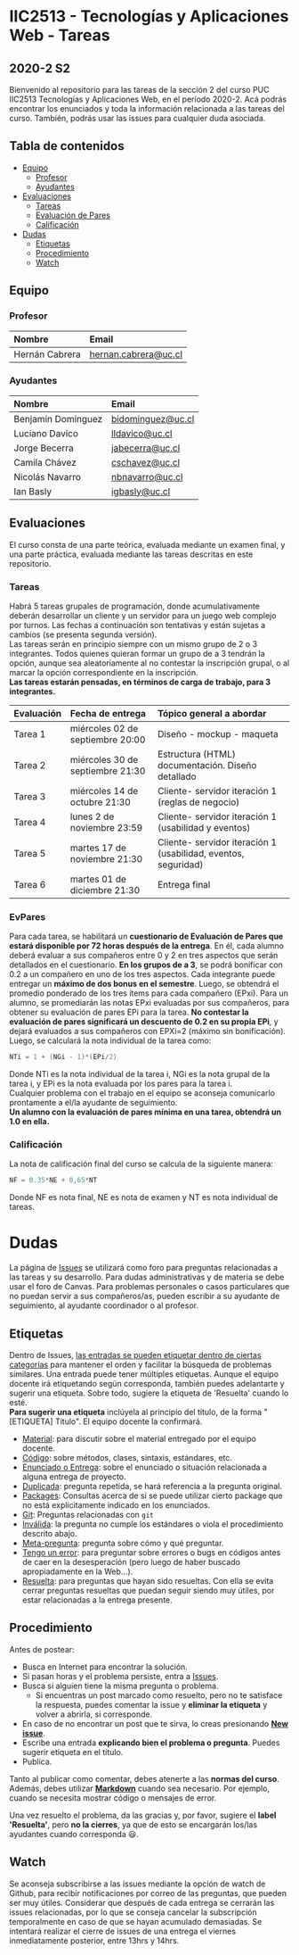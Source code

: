 # IIC2513 - Tecnologías y Aplicaciones Web - Tareas
## 2020-2 S2
Bienvenido al repositorio para las tareas de la sección 2 del curso PUC IIC2513 Tecnologías y Aplicaciones Web, en el período 2020-2. Acá podrás encontrar los enunciados y toda la información relacionada a las tareas del curso. También, podrás usar las issues para cualquier duda asociada.

## Tabla de contenidos
 * [Equipo](#equipo)
     * [Profesor](#profesor)
     * [Ayudantes](#ayudantes)
 * [Evaluaciones](#evaluaciones)
     * [Tareas](#profesor)
     * [Evaluación de Pares](#evpares)
     * [Calificación](#calificación)
 * [Dudas](#dudas)
     * [Etiquetas](#etiquetas)
     * [Procedimiento](#procedimiento)
     * [Watch](#watch)
     
## Equipo

### Profesor

| Nombre               |  Email         |
|:-------------------- |:--------------|
| Hernán Cabrera | hernan.cabrera@uc.cl |


### Ayudantes

| Nombre                | Email       |
|:--------------------- |:-------------|
| Benjamín Domínguez | bidominguez@uc.cl |
| Luciano Davico | lldavico@uc.cl |
| Jorge	Becerra	| jabecerra@uc.cl |
| Camila	Chávez |	cschavez@uc.cl |
| Nicolás	Navarro	| nbnavarro@uc.cl |
| Ian	Basly	| igbasly@uc.cl |

## Evaluaciones

El curso consta de una parte teórica, evaluada mediante un examen final, y una parte práctica, evaluada mediante las tareas descritas en este repositorio.


### Tareas

Habrá 5 tareas grupales de programación, donde acumulativamente deberán desarrollar un cliente y un servidor para un juego web complejo por turnos. Las fechas a continuación son tentativas y están sujetas a cambios (se presenta segunda versión). \
Las tareas serán en principio siempre con un mismo grupo de 2 o 3 integrantes. Todos quienes quieran formar un grupo de a 3 tendrán la opción, aunque sea aleatoriamente al no contestar la inscripción grupal, o al marcar la opción correspondiente en la inscripción. \
**Las tareas estarán pensadas, en términos de carga de trabajo, para 3 integrantes.**

| Evaluación | Fecha de entrega | Tópico general a abordar |
|:----------|:----------|:----------|
| Tarea 1 |	miércoles 02 de septiembre 20:00| Diseño - mockup - maqueta |
| Tarea 2 | miércoles 30 de septiembre 21:30 | Estructura (HTML) documentación. Diseño detallado |
| Tarea 3 | miércoles 14 de octubre 21:30 | Cliente- servidor iteración 1 (reglas de negocio) |
| Tarea 4 | lunes 2 de noviembre 23:59 | Cliente- servidor iteración 1 (usabilidad y eventos) |
| Tarea 5 | martes 17 de noviembre 21:30 | Cliente- servidor iteración 1 (usabilidad, eventos, seguridad) |
| Tarea 6 | martes 01 de diciembre 21:30 | Entrega final |

### EvPares

Para cada tarea, se habilitará un **cuestionario de Evaluación de Pares que estará disponible por 72 horas después de la entrega**. En él, cada alumno deberá evaluar a sus compañeros entre 0 y 2 en tres aspectos que serán detallados en el cuestionario. **En los grupos de a 3**, se podrá bonificar con 0.2 a un compañero en uno de los tres aspectos. Cada integrante puede entregar un **máximo de dos bonus en el semestre**. Luego, se obtendrá el promedio ponderado de los tres ítems para cada compañero (EPxi). Para un alumno, se promediarán las notas EPxi evaluadas por sus compañeros, para obtener su evaluación de pares EPi para la tarea. **No contestar la evaluación de pares significará un descuento de 0.2 en su propia EPi**, y dejará evaluados a sus compañeros con EPXi=2 (máximo sin bonificación). Luego, se calculará la nota individual de la tarea como:

```c++
NTi = 1 + (NGi - 1)*(EPi/2)
```
Donde NTi es la nota individual de la tarea i, NGi es la nota grupal de la tarea i, y EPi es la nota evaluada por los pares para la tarea i. \
Cualquier problema con el trabajo en el equipo se aconseja comunicarlo prontamente a el/la ayudante de seguimiento. \
**Un alumno con la evaluación de pares mínima en una tarea, obtendrá un 1.0 en ella.**

### Calificación
La nota de calificación final del curso se calcula de la siguiente manera:

```c++
NF = 0.35*NE + 0,65*NT
```
Donde NF es nota final, NE es nota de examen y NT es nota individual de tareas.

# Dudas

La página de [Issues](../../issues) se utilizará como foro para preguntas relacionadas a las tareas y su desarrollo. Para dudas administrativas y de materia se debe usar el foro de Canvas. Para problemas personales o casos particulares que no puedan servir a sus compañeros/as, pueden escribir a su ayudante de seguimiento, al ayudante coordinador o al profesor.

## Etiquetas

Dentro de Issues, [las entradas se pueden etiquetar dentro de ciertas categorías](https://help.github.com/articles/applying-labels-to-issues-and-pull-requests/) para mantener el orden y facilitar la búsqueda de problemas similares. Una entrada puede tener múltiples etiquetas. Aunque el equipo docente irá etiquetando según corresponda, también puedes adelantarte y sugerir una etiqueta. Sobre todo, sugiere la etiqueta de 'Resuelta' cuando lo esté. \
**Para sugerir una etiqueta** inclúyela al principio del título, de la forma "[ETIQUETA] Título". El equipo docente la confirmará.

* [Material](../../labels/Material): para discutir sobre el material entregado por el equipo docente.
* [Código](../../labels/C%C3%B3digo): sobre métodos, clases, sintaxis, estándares, etc.
* [Enunciado o Entrega](../../labels/Enunciado%20o%20Entrega): sobre el enunciado o situación relacionada a alguna entrega de proyecto.
* [Duplicada](../../labels/Duplicada): pregunta repetida, se hará referencia a la pregunta original.
* [Packages](../../labels/Packages): Consultas acerca de si se puede utilizar cierto package que no está explícitamente indicado en los enunciados.
* [Git](../../labels/Git): Preguntas relacionadas con `git`
* [Inválida](../../labels/Inv%C3%A1lida): la pregunta no cumple los estándares o viola el procedimiento descrito abajo.
* [Meta-pregunta](../../labels/Meta-Pregunta): pregunta sobre cómo y qué preguntar.
* [Tengo un error](../../labels/Tengo%20un%20error): para preguntar sobre errores o bugs en códigos antes de caer en la desesperación (pero luego de haber buscado apropiadamente en la Web...).
* [Resuelta](../../labels/Resuelta): para preguntas que hayan sido resueltas. Con ella se evita cerrar preguntas resueltas que puedan seguir siendo muy útiles, por estar relacionadas a la entrega presente.

## Procedimiento

Antes de postear:
* Busca en Internet para encontrar la solución.
* Si pasan horas y el problema persiste, entra a [Issues](../../issues).
* Busca si alguien tiene la misma pregunta o problema.
	* Si encuentras un post marcado como resuelto, pero no te satisface la respuesta, puedes comentar la issue y **eliminar la etiqueta** y volver a abrirla, si corresponde.
* En caso de no encontrar un post que te sirva, lo creas presionando **[New issue](../../issues/new)**.
* Escribe una entrada **explicando bien el problema o pregunta**. Puedes sugerir etiqueta en el título.
* Publica.

Tanto al publicar como comentar, debes atenerte a las **normas del curso**. Además, debes utilizar **[Markdown](https://github.com/adam-p/markdown-here/wiki/Markdown-Cheatsheet#code)** cuando sea necesario. Por ejemplo, cuando se necesita mostrar código o mensajes de error.

Una vez resuelto el problema, da las gracias y, por favor, sugiere el **label 'Resuelta'**, pero **no la cierres**, ya que de esto se encargarán los/las ayudantes cuando corresponda :smiley:.

## Watch
Se aconseja subscribirse a las issues mediante la opción de watch de Github, para recibir notificaciones por correo de las preguntas, que pueden ser muy útiles. Considerar que después de cada entrega se cerrarán las issues relacionadas, por lo que se conseja cancelar la subscripción temporalmente en caso de que se hayan acumulado demasiadas. Se intentará realizar el cierre de issues de una entrega el viernes inmediatamente posterior, entre 13hrs y 14hrs.
